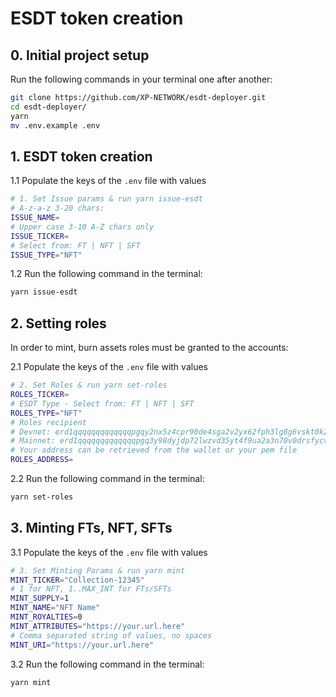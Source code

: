# ESDT token creation

## 0. Initial project setup

Run the following commands in your terminal one after another:

```bash
git clone https://github.com/XP-NETWORK/esdt-deployer.git
cd esdt-deployer/
yarn
mv .env.example .env
```

## 1. ESDT token creation

1.1 Populate the keys of the `.env` file with values

```bash
# 1. Set Issue params & run yarn issue-esdt
# A-z-a-z 3-20 chars:
ISSUE_NAME=
# Upper case 3-10 A-Z chars only
ISSUE_TICKER=
# Select from: FT | NFT | SFT
ISSUE_TYPE="NFT"
```
1.2 Run the following command in the terminal:
```bash
yarn issue-esdt
```

## 2. Setting roles
In order to mint, burn assets roles must be granted to the accounts:

2.1 Populate the keys of the `.env` file with values

```bash
# 2. Set Roles & run yarn set-roles
ROLES_TICKER=
# ESDT Type - Select from: FT | NFT | SFT
ROLES_TYPE="NFT"
# Roles recipient
# Devnet: erd1qqqqqqqqqqqqqpgqy2nx5z4cpr90de4sga2v2yx62fph3lg8g6vskt0k2f
# Mainnet: erd1qqqqqqqqqqqqqpgq3y98dyjdp72lwzvd35yt4f9ua2a3n70v0drsfycvu8
# Your address can be retrieved from the wallet or your pem file
ROLES_ADDRESS=
```
2.2 Run the following command in the terminal:
```bash
yarn set-roles
```

## 3. Minting FTs, NFT, SFTs

3.1 Populate the keys of the `.env` file with values

```bash
# 3. Set Minting Params & run yarn mint
MINT_TICKER="Collection-12345"
# 1 for NFT, 1..MAX_INT for FTs/SFTs
MINT_SUPPLY=1
MINT_NAME="NFT Name"
MINT_ROYALTIES=0
MINT_ATTRIBUTES="https://your.url.here"
# Comma separated string of values, no spaces
MINT_URI="https://your.url.here"
```
3.2 Run the following command in the terminal:
```bash
yarn mint
```